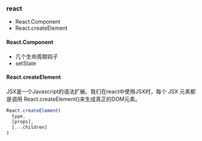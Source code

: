 ### react

- React.Component
- React.createElement

#### React.Component

- 几个生命周期钩子
- setState

#### React.createElement

JSX是一个Javascript的语法扩展。我们在react中使用JSX时，每个 JSX 元素都是调用 React.createElement()来生成真正的DOM元素。

```js
React.createElement(
  type,
  [props],
  [...children]
)
```